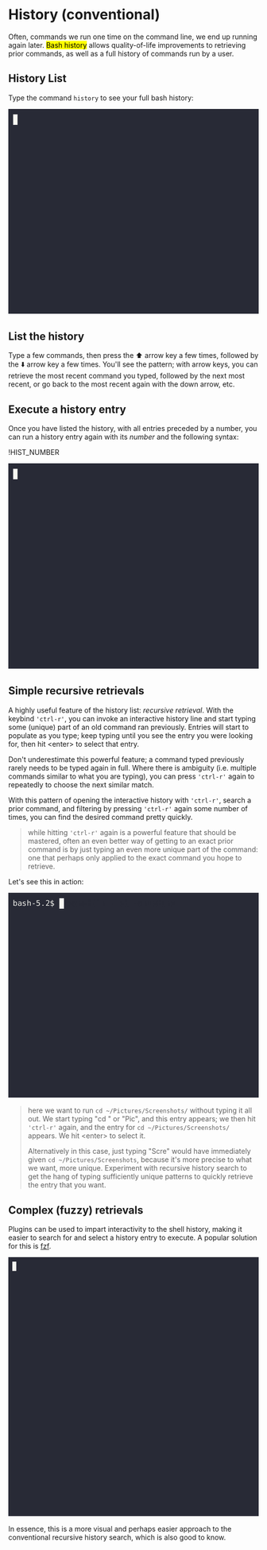# History (conventional)

Often, commands we run one time on the command line, we end up running again later. <mark>Bash history</mark> allows quality-of-life improvements to retrieving prior commands, as well as a full history of commands run by a user.

## History List

Type the command `history` to see your full bash history:

![history](../assets/history.gif)

## List the history 

Type a few commands, then press the ⬆️ arrow key a few times, followed by the ⬇️ arrow key a few times. You'll see the pattern; with arrow keys, you can retrieve the most recent command you typed, followed by the next most recent, or go back to the most recent again with the down arrow, etc.

## Execute a history entry

Once you have listed the history, with all entries preceded by a number, you can run a history entry again with its *number* and the following syntax:

!HIST_NUMBER

![history-run-entry](../assets/history-run-entry.gif)

## Simple recursive retrievals

A highly useful feature of the history list: *recursive retrieval*. With the keybind `'ctrl-r'`, you can invoke an interactive history line and start typing some (unique) part of an old command ran previously. Entries will start to populate as you type; keep typing until you see the entry you were looking for, then hit \<enter\> to select that entry.

Don't underestimate this powerful feature; a command typed previously rarely needs to be typed again in full. Where there is ambiguity (i.e. multiple commands similar to what you are typing), you can press `'ctrl-r'` again to repeatedly to choose the next similar match.

With this pattern of opening the interactive history with `'ctrl-r'`, search a prior command, and filtering by pressing `'ctrl-r'` again some number of times, you can find the desired command pretty quickly.

> while hitting `'ctrl-r'` again is a powerful feature that should be mastered, often an even better way of getting to an exact prior command is by just typing an even more unique part of the command: one that perhaps only applied to the exact command you hope to retrieve.

Let's see this in action:

![history-recursive-search](../assets/history-recursive-search.gif)

> here we want to run `cd ~/Pictures/Screenshots/` without typing it all out. We start typing "cd " or "Pic", and this entry appears; we then hit `'ctrl-r'` again, and the entry for `cd ~/Pictures/Screenshots/` appears. We hit \<enter\> to select it.
>
> Alternatively in this case, just typing "Scre" would have immediately given `cd ~/Pictures/Screenshots`, because it's more precise to what we want, more unique. Experiment with recursive history search to get the hang of typing sufficiently unique patterns to quickly retrieve the entry that you want.

## Complex (fuzzy) retrievals

Plugins can be used to impart interactivity to the shell history, making it easier to search for and select a history entry to execute. A popular solution for this is [fzf](../pages/fzf.md).

![fzf-history](../assets/history-fzf.gif)

In essence, this is a more visual and perhaps easier approach to the conventional recursive history search, which is also good to know.